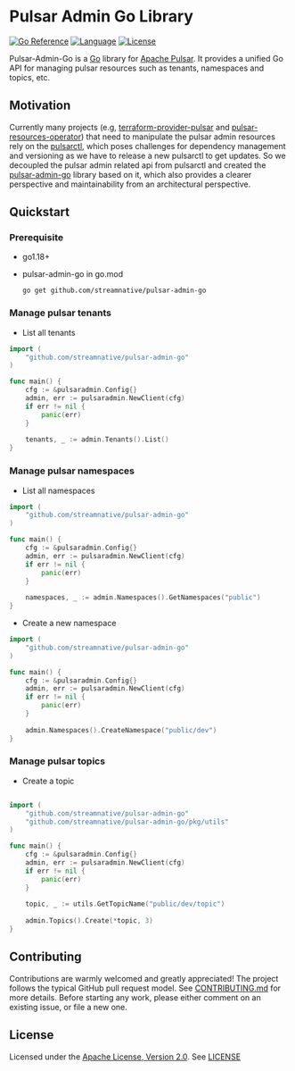 <!--
	
	Copyright 2023 StreamNative, Inc.

    Licensed under the Apache License, Version 2.0 (the "License");
    you may not use this file except in compliance
    with the License.  You may obtain a copy of the License at

      http://www.apache.org/licenses/LICENSE-2.0

    Unless required by applicable law or agreed to in writing,
    software distributed under the License is distributed on an
    "AS IS" BASIS, WITHOUT WARRANTIES OR CONDITIONS OF ANY
    KIND, either express or implied.  See the License for the
    specific language governing permissions and limitations
    under the License.

-->

# Pulsar Admin Go Library

[![Go Reference](https://pkg.go.dev/badge/github.com/streamnative/pulsar-admin-go.svg)](https://pkg.go.dev/github.com/streamnative/pulsar-admin-go)
[![Language](https://img.shields.io/badge/Language-Go-blue.svg)](https://golang.org/)
[![License](https://img.shields.io/badge/License-Apache_2.0-blue.svg)](https://github.com/streamnative/pulsar-admin-go/blob/master/LICENSE)

Pulsar-Admin-Go is a [Go](https://go.dev) library for [Apache Pulsar](https://pulsar.apache.org/). It provides a unified Go API for managing pulsar resources such as tenants, namespaces and topics, etc.

## Motivation

Currently many projects (e.g, [terraform-provider-pulsar](https://github.com/streamnative/terraform-provider-pulsar) and [pulsar-resources-operator](https://github.com/streamnative/pulsar-resources-operator)) 
that need to manipulate the pulsar admin resources rely on the [pulsarctl](https://github.com/streamnative/pulsarctl), 
which poses challenges for dependency management and versioning as we have to release a new pulsarctl to get updates.
So we decoupled the pulsar admin related api from pulsarctl and created the [pulsar-admin-go](https://github.com/streamnative/pulsar-admin-go) library based on it, 
which also provides a clearer perspective and maintainability from an architectural perspective.

## Quickstart

### Prerequisite

- go1.18+
- pulsar-admin-go in go.mod

  ```shell
  go get github.com/streamnative/pulsar-admin-go
  ```

### Manage pulsar tenants

- List all tenants

```go
import (
    "github.com/streamnative/pulsar-admin-go"
)

func main() {
    cfg := &pulsaradmin.Config{}
    admin, err := pulsaradmin.NewClient(cfg)
    if err != nil {
        panic(err)
    }
    
    tenants, _ := admin.Tenants().List()
}
```

### Manage pulsar namespaces

- List all namespaces

```go
import (
    "github.com/streamnative/pulsar-admin-go"
)

func main() {
    cfg := &pulsaradmin.Config{}
    admin, err := pulsaradmin.NewClient(cfg)
    if err != nil {
        panic(err)
    }
    
    namespaces, _ := admin.Namespaces().GetNamespaces("public")
}
```

- Create a new namespace

```go
import (
    "github.com/streamnative/pulsar-admin-go"
)

func main() {
    cfg := &pulsaradmin.Config{}
    admin, err := pulsaradmin.NewClient(cfg)
    if err != nil {
        panic(err)
    }
    
    admin.Namespaces().CreateNamespace("public/dev")
}
```

### Manage pulsar topics

- Create a topic

```go

import (
    "github.com/streamnative/pulsar-admin-go"
    "github.com/streamnative/pulsar-admin-go/pkg/utils"
)

func main() {
    cfg := &pulsaradmin.Config{}
    admin, err := pulsaradmin.NewClient(cfg)
    if err != nil {
        panic(err)
    }
    
    topic, _ := utils.GetTopicName("public/dev/topic")
    
    admin.Topics().Create(*topic, 3)
}
```

## Contributing

Contributions are warmly welcomed and greatly appreciated! 
The project follows the typical GitHub pull request model. See [CONTRIBUTING.md](CONTRIBUTING.md) for more details. 
Before starting any work, please either comment on an existing issue, or file a new one.

## License

Licensed under the [Apache License, Version 2.0](http://www.apache.org/licenses/LICENSE-2.0). See [LICENSE](LICENSE)